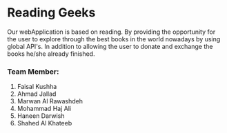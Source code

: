 # Reading Geeks

Our webApplication is based on reading. By providing the opportunity for the user to explore through the best books in the world nowadays by using global API's. In addition to allowing the user to donate and exchange the books he/she already finished.

### Team Member:

1. Faisal Kushha
2. Ahmad Jallad
3. Marwan Al Rawashdeh
4. Mohammad Haj Ali
5. Haneen Darwish
6. Shahed Al Khateeb
